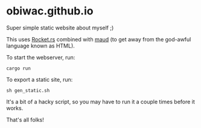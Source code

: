 # obiwac.github.io

Super simple static website about myself ;)

This uses [Rocket.rs](https://rocket.rs) combined with [maud](https://maud.lambda.xyz) (to get away from the god-awful language known as HTML).

To start the webserver, run:

```console
cargo run
```

To export a static site, run:

```console
sh gen_static.sh
```

It's a bit of a hacky script, so you may have to run it a couple times before it works.

That's all folks!
